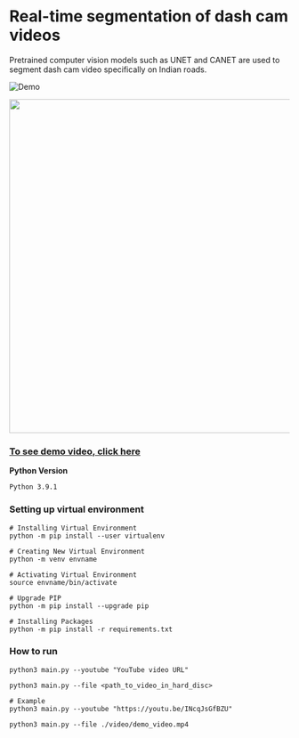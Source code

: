 # Real-time segmentation of dash cam videos
Pretrained computer vision models such as UNET and CANET are used to segment dash cam video specifically on Indian roads.

![Demo](https://media1.giphy.com/media/v1.Y2lkPTc5MGI3NjExY3plb2d2MWk3bnlheXY5eWRsNTBibWNtcmR1YTJ5ajhkc3hqc3R1ZCZlcD12MV9pbnRlcm5hbF9naWZfYnlfaWQmY3Q9Zw/5e8MseZLO4dS6BK6N7/giphy.gif)

<img src="https://media1.giphy.com/media/v1.Y2lkPTc5MGI3NjExY3plb2d2MWk3bnlheXY5eWRsNTBibWNtcmR1YTJ5ajhkc3hqc3R1ZCZlcD12MV9pbnRlcm5hbF9naWZfYnlfaWQmY3Q9Zw/5e8MseZLO4dS6BK6N7/giphy.gif" width="600">

### [To see demo video, click here](https://youtu.be/U3R7oS2YvK4)


**Python Version**
```
Python 3.9.1
```

### Setting up virtual environment

```console
# Installing Virtual Environment
python -m pip install --user virtualenv

# Creating New Virtual Environment
python -m venv envname

# Activating Virtual Environment
source envname/bin/activate

# Upgrade PIP
python -m pip install --upgrade pip

# Installing Packages
python -m pip install -r requirements.txt
```

### How to run

```console
python3 main.py --youtube "YouTube video URL"

python3 main.py --file <path_to_video_in_hard_disc>

# Example
python3 main.py --youtube "https://youtu.be/INcqJsGfBZU"

python3 main.py --file ./video/demo_video.mp4
```
